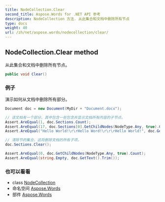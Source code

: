 ```yaml
---
title: NodeCollection.Clear
second_title: Aspose.Words for .NET API 参考
description: NodeCollection 方法. 从此集合和文档中删除所有节点
type: docs
weight: 40
url: /zh/net/aspose.words/nodecollection/clear/
---
```

## NodeCollection.Clear method

从此集合和文档中删除所有节点。

```csharp
public void Clear()
```

### 例子

演示如何从文档中删除所有部分。

```csharp
Document doc = new Document(MyDir + "Document.docx");

// 该文档有一个部分，其中包含一些包含并显示文档所有内容的子节点。
Assert.AreEqual(1, doc.Sections.Count);
Assert.AreEqual(17, doc.Sections[0].GetChildNodes(NodeType.Any, true).Count);
Assert.AreEqual("Hello World!\r\rHello Word!\r\r\rHello World!", doc.GetText().Trim());

// 清除节的集合，这将删除文档的所有子项。
doc.Sections.Clear();

Assert.AreEqual(0, doc.GetChildNodes(NodeType.Any, true).Count);
Assert.AreEqual(string.Empty, doc.GetText().Trim());
```

### 也可以看看

* class [NodeCollection](../)
* 命名空间 [Aspose.Words](../../nodecollection/)
* 部件 [Aspose.Words](../../../)


